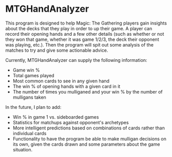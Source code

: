 # MTGHandAnalyzer
This program is designed to help Magic: The Gathering players gain insights about the decks that they play in order to up their game. A player can record their opening hands and a few other details (such as whether or not they won that game, whether it was game 1/2/3, the deck their opponent was playing, etc.). Then the program will spit out some analysis of the matches to try and give some actionable advice.

Currently, MTGHandAnalyzer can supply the following information:
- Game win %
- Total games played
- Most common cards to see in any given hand
- The win % of opening hands with a given card in it
- The number of times you mulliganed and your win % by the number of mulligans taken

In the future, I plan to add:
- Win % in game 1 vs. sideboarded games
- Statistics for matchups against opponent's archetypes
- More intelligent predictions based on combinations of cards rather than individual cards
- Functionality to have the program be able to make mulligan decisions on its own, given the cards drawn and some parameters about the game situation.
